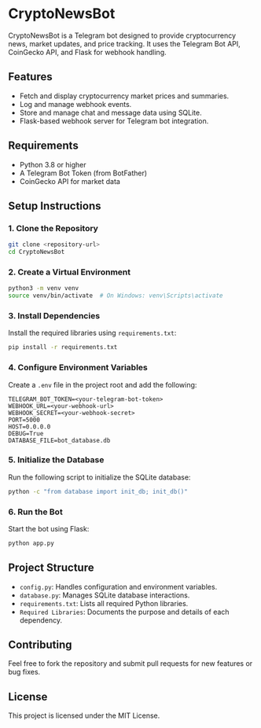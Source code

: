 # CryptoNewsBot

CryptoNewsBot is a Telegram bot designed to provide cryptocurrency news, market updates, and price tracking. It uses the Telegram Bot API, CoinGecko API, and Flask for webhook handling.

## Features
- Fetch and display cryptocurrency market prices and summaries.
- Log and manage webhook events.
- Store and manage chat and message data using SQLite.
- Flask-based webhook server for Telegram bot integration.

## Requirements
- Python 3.8 or higher
- A Telegram Bot Token (from BotFather)
- CoinGecko API for market data

## Setup Instructions

### 1. Clone the Repository
```bash
git clone <repository-url>
cd CryptoNewsBot
```

### 2. Create a Virtual Environment
```bash
python3 -m venv venv
source venv/bin/activate  # On Windows: venv\Scripts\activate
```

### 3. Install Dependencies
Install the required libraries using `requirements.txt`:
```bash
pip install -r requirements.txt
```

### 4. Configure Environment Variables
Create a `.env` file in the project root and add the following:
```
TELEGRAM_BOT_TOKEN=<your-telegram-bot-token>
WEBHOOK_URL=<your-webhook-url>
WEBHOOK_SECRET=<your-webhook-secret>
PORT=5000
HOST=0.0.0.0
DEBUG=True
DATABASE_FILE=bot_database.db
```

### 5. Initialize the Database
Run the following script to initialize the SQLite database:
```bash
python -c "from database import init_db; init_db()"
```

### 6. Run the Bot
Start the bot using Flask:
```bash
python app.py
```

## Project Structure
- `config.py`: Handles configuration and environment variables.
- `database.py`: Manages SQLite database interactions.
- `requirements.txt`: Lists all required Python libraries.
- `Required Libraries`: Documents the purpose and details of each dependency.

## Contributing
Feel free to fork the repository and submit pull requests for new features or bug fixes.

## License
This project is licensed under the MIT License.
